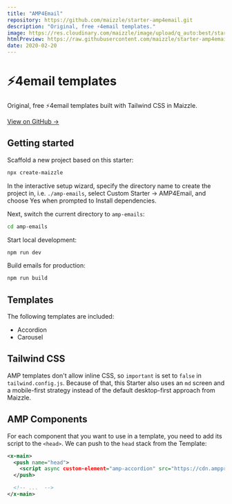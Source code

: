 ```yaml
---
title: "AMP4Email"
repository: https://github.com/maizzle/starter-amp4email.git
description: "Original, free ⚡4email templates."
image: https://res.cloudinary.com/maizzle/image/upload/q_auto:best/starters/amp4email.jpg
htmlPreview: https://raw.githubusercontent.com/maizzle/starter-amp4email/master/build_production/carousel.html
date: 2020-02-20
---
```


# ⚡4email templates

Original, free ⚡4email templates built with Tailwind CSS in Maizzle.

[View on GitHub &rarr;](https://github.com/maizzle/starter-amp4email.git)

## Getting started

Scaffold a new project based on this starter:

```sh
npx create-maizzle
```

In the interactive setup wizard, specify the directory name to create the project in, i.e. `./amp-emails`, select Custom Starter → AMP4Email, and choose Yes when prompted to Install dependencies.

Next, switch the current directory to `amp-emails`:

```sh no-copy
cd amp-emails
```

Start local development:

```sh
npm run dev
```

Build emails for production:

```sh
npm run build
```

## Templates

The following templates are included:

- Accordion
- Carousel

## Tailwind CSS

AMP templates don't allow inline CSS, so `important` is set to `false`  in `tailwind.config.js`. Because of that, this Starter also uses an `md` screen and a mobile-first strategy instead of the default desktop-first approach from Maizzle.

## AMP Components

For each component that you want to use in a template, you need to add its script to the `<head>`. We can push to the `head` stack from the Template:

```xml [src/templates/accordion.html]
<x-main>
  <push name="head">
    <script async custom-element="amp-accordion" src="https://cdn.ampproject.org/v0/amp-accordion-0.1.js"></script>
  </push>

  <!-- ...  -->
</x-main>
```
